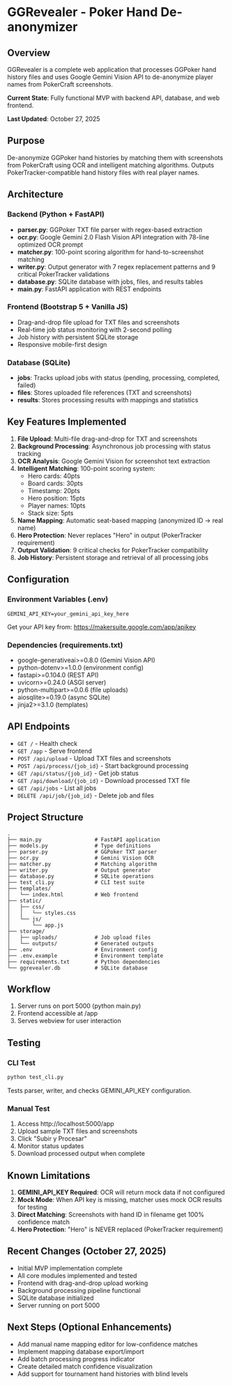 # GGRevealer - Poker Hand De-anonymizer

## Overview
GGRevealer is a complete web application that processes GGPoker hand history files and uses Google Gemini Vision API to de-anonymize player names from PokerCraft screenshots.

**Current State**: Fully functional MVP with backend API, database, and web frontend.

**Last Updated**: October 27, 2025

## Purpose
De-anonymize GGPoker hand histories by matching them with screenshots from PokerCraft using OCR and intelligent matching algorithms. Outputs PokerTracker-compatible hand history files with real player names.

## Architecture

### Backend (Python + FastAPI)
- **parser.py**: GGPoker TXT file parser with regex-based extraction
- **ocr.py**: Google Gemini 2.0 Flash Vision API integration with 78-line optimized OCR prompt
- **matcher.py**: 100-point scoring algorithm for hand-to-screenshot matching
- **writer.py**: Output generator with 7 regex replacement patterns and 9 critical PokerTracker validations
- **database.py**: SQLite database with jobs, files, and results tables
- **main.py**: FastAPI application with REST endpoints

### Frontend (Bootstrap 5 + Vanilla JS)
- Drag-and-drop file upload for TXT files and screenshots
- Real-time job status monitoring with 2-second polling
- Job history with persistent SQLite storage
- Responsive mobile-first design

### Database (SQLite)
- **jobs**: Tracks upload jobs with status (pending, processing, completed, failed)
- **files**: Stores uploaded file references (TXT and screenshots)
- **results**: Stores processing results with mappings and statistics

## Key Features Implemented

1. **File Upload**: Multi-file drag-and-drop for TXT and screenshots
2. **Background Processing**: Asynchronous job processing with status tracking
3. **OCR Analysis**: Google Gemini Vision for screenshot text extraction
4. **Intelligent Matching**: 100-point scoring system:
   - Hero cards: 40pts
   - Board cards: 30pts  
   - Timestamp: 20pts
   - Hero position: 15pts
   - Player names: 10pts
   - Stack size: 5pts
5. **Name Mapping**: Automatic seat-based mapping (anonymized ID → real name)
6. **Hero Protection**: Never replaces "Hero" in output (PokerTracker requirement)
7. **Output Validation**: 9 critical checks for PokerTracker compatibility
8. **Job History**: Persistent storage and retrieval of all processing jobs

## Configuration

### Environment Variables (.env)
```
GEMINI_API_KEY=your_gemini_api_key_here
```

Get your API key from: https://makersuite.google.com/app/apikey

### Dependencies (requirements.txt)
- google-generativeai>=0.8.0 (Gemini Vision API)
- python-dotenv>=1.0.0 (environment config)
- fastapi>=0.104.0 (REST API)
- uvicorn>=0.24.0 (ASGI server)
- python-multipart>=0.0.6 (file uploads)
- aiosqlite>=0.19.0 (async SQLite)
- jinja2>=3.1.0 (templates)

## API Endpoints

- `GET /` - Health check
- `GET /app` - Serve frontend
- `POST /api/upload` - Upload TXT files and screenshots
- `POST /api/process/{job_id}` - Start background processing
- `GET /api/status/{job_id}` - Get job status
- `GET /api/download/{job_id}` - Download processed TXT file
- `GET /api/jobs` - List all jobs
- `DELETE /api/job/{job_id}` - Delete job and files

## Project Structure
```
.
├── main.py                 # FastAPI application
├── models.py               # Type definitions
├── parser.py               # GGPoker TXT parser
├── ocr.py                  # Gemini Vision OCR
├── matcher.py              # Matching algorithm
├── writer.py               # Output generator
├── database.py             # SQLite operations
├── test_cli.py             # CLI test suite
├── templates/
│   └── index.html          # Web frontend
├── static/
│   ├── css/
│   │   └── styles.css
│   └── js/
│       └── app.js
├── storage/
│   ├── uploads/            # Job upload files
│   └── outputs/            # Generated outputs
├── .env                    # Environment config
├── .env.example            # Environment template
├── requirements.txt        # Python dependencies
└── ggrevealer.db           # SQLite database
```

## Workflow
1. Server runs on port 5000 (python main.py)
2. Frontend accessible at /app
3. Serves webview for user interaction

## Testing

### CLI Test
```bash
python test_cli.py
```
Tests parser, writer, and checks GEMINI_API_KEY configuration.

### Manual Test
1. Access http://localhost:5000/app
2. Upload sample TXT files and screenshots
3. Click "Subir y Procesar"
4. Monitor status updates
5. Download processed output when complete

## Known Limitations

1. **GEMINI_API_KEY Required**: OCR will return mock data if not configured
2. **Mock Mode**: When API key is missing, matcher uses mock OCR results for testing
3. **Direct Matching**: Screenshots with hand ID in filename get 100% confidence match
4. **Hero Protection**: "Hero" is NEVER replaced (PokerTracker requirement)

## Recent Changes (October 27, 2025)
- Initial MVP implementation complete
- All core modules implemented and tested
- Frontend with drag-and-drop upload working
- Background processing pipeline functional
- SQLite database initialized
- Server running on port 5000

## Next Steps (Optional Enhancements)
- Add manual name mapping editor for low-confidence matches
- Implement mapping database export/import
- Add batch processing progress indicator
- Create detailed match confidence visualization
- Add support for tournament hand histories with blind levels
